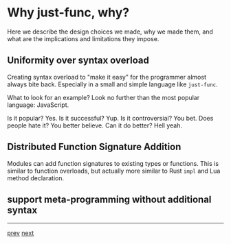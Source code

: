 # Why just-func, why?

Here we describe the design choices we made,
why we made them, and what are the implications and limitations they impose.

## Uniformity over syntax overload

Creating syntax overload to "make it easy" for the programmer almost always bite back.
Especially in a small and simple language like `just-func`.

What to look for an example?
Look no further than the most popular language: JavaScript.

Is it popular? Yes.
Is it successful? Yup.
Is it controversial? You bet.
Does people hate it? You better believe.
Can it do better? Hell yeah.

## Distributed Function Signature Addition

Modules can add function signatures to existing types or functions.
This is similar to function overloads,
but actually more similar to Rust `impl` and Lua method declaration.

## support meta-programming without additional syntax

---

[prev](./design-goals.md) [next](./grammar.md)
